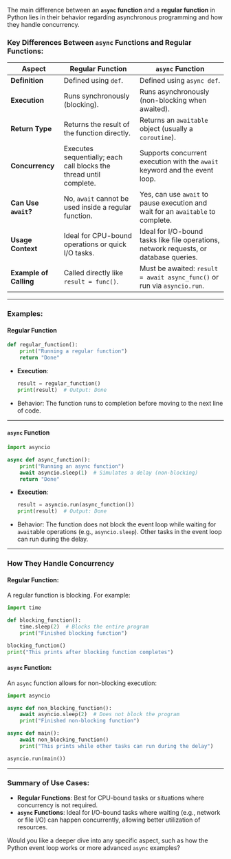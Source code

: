 The main difference between an **`async` function** and a **regular function** in Python lies in their behavior regarding asynchronous programming and how they handle concurrency.

### Key Differences Between `async` Functions and Regular Functions:

| Aspect                     | Regular Function                         | `async` Function                             |
|----------------------------|------------------------------------------|---------------------------------------------|
| **Definition**             | Defined using `def`.                    | Defined using `async def`.                  |
| **Execution**              | Runs synchronously (blocking).           | Runs asynchronously (non-blocking when awaited). |
| **Return Type**            | Returns the result of the function directly. | Returns an `awaitable` object (usually a `coroutine`). |
| **Concurrency**            | Executes sequentially; each call blocks the thread until complete. | Supports concurrent execution with the `await` keyword and the event loop. |
| **Can Use `await`?**       | No, `await` cannot be used inside a regular function. | Yes, can use `await` to pause execution and wait for an `awaitable` to complete. |
| **Usage Context**          | Ideal for CPU-bound operations or quick I/O tasks. | Ideal for I/O-bound tasks like file operations, network requests, or database queries. |
| **Example of Calling**     | Called directly like `result = func()`. | Must be awaited: `result = await async_func()` or run via `asyncio.run`. |

---

### Examples:

#### **Regular Function**

```python
def regular_function():
    print("Running a regular function")
    return "Done"
```

- **Execution**:
  ```python
  result = regular_function()
  print(result)  # Output: Done
  ```

- Behavior: The function runs to completion before moving to the next line of code.

---

#### **`async` Function**

```python
import asyncio

async def async_function():
    print("Running an async function")
    await asyncio.sleep(1)  # Simulates a delay (non-blocking)
    return "Done"
```

- **Execution**:
  ```python
  result = asyncio.run(async_function())
  print(result)  # Output: Done
  ```

- Behavior: The function does not block the event loop while waiting for `await`able operations (e.g., `asyncio.sleep`). Other tasks in the event loop can run during the delay.

---

### How They Handle Concurrency

#### Regular Function:
A regular function is blocking. For example:
```python
import time

def blocking_function():
    time.sleep(2)  # Blocks the entire program
    print("Finished blocking function")

blocking_function()
print("This prints after blocking function completes")
```

#### `async` Function:
An `async` function allows for non-blocking execution:
```python
import asyncio

async def non_blocking_function():
    await asyncio.sleep(2)  # Does not block the program
    print("Finished non-blocking function")

async def main():
    await non_blocking_function()
    print("This prints while other tasks can run during the delay")

asyncio.run(main())
```

---

### Summary of Use Cases:
- **Regular Functions**: Best for CPU-bound tasks or situations where concurrency is not required.
- **`async` Functions**: Ideal for I/O-bound tasks where waiting (e.g., network or file I/O) can happen concurrently, allowing better utilization of resources.

Would you like a deeper dive into any specific aspect, such as how the Python event loop works or more advanced `async` examples?
